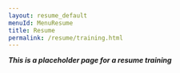 ```yaml
---
layout: resume_default
menuId: MenuResume
title: Resume
permalink: /resume/training.html
---
```


***This is a placeholder page for a resume training***
